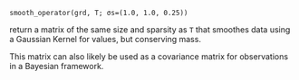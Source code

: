 ```
smooth_operator(grd, T; σs=(1.0, 1.0, 0.25))
```

return a matrix of the same size and sparsity as `T` that smoothes data using a Gaussian Kernel for values, but conserving mass.

This matrix can also likely be used as a covariance matrix for observations in a Bayesian framework.
